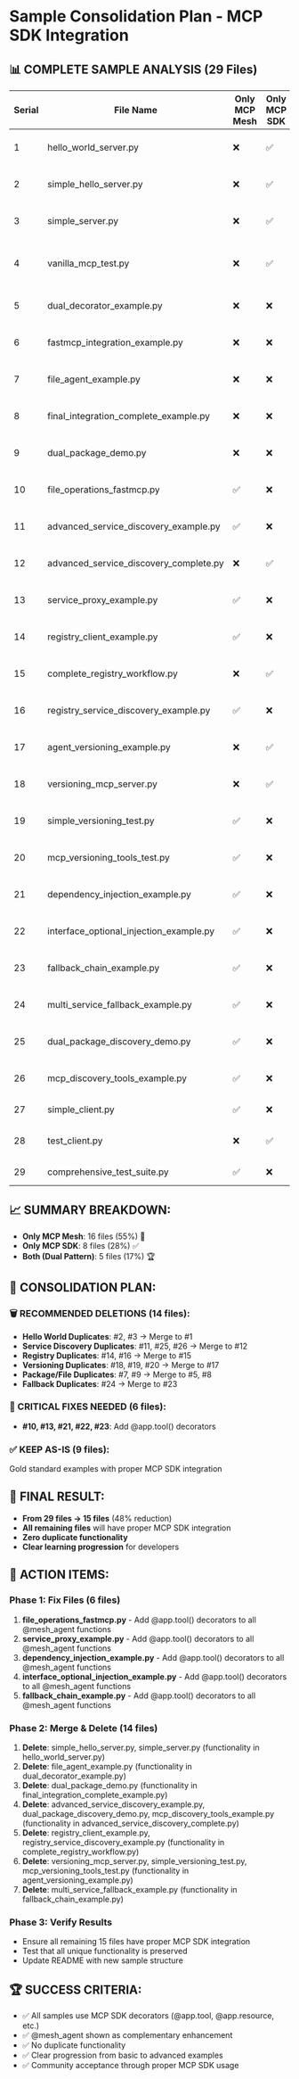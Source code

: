 # Sample Consolidation Plan - MCP SDK Integration

## 📊 **COMPLETE SAMPLE ANALYSIS (29 Files)**

| Serial | File Name                               | Only MCP Mesh | Only MCP SDK | Both | Remark                                   |
| ------ | --------------------------------------- | ------------- | ------------ | ---- | ---------------------------------------- |
| 1      | hello_world_server.py                   | ❌            | ✅           | ❌   | **KEEP** - Gold standard MCP SDK example |
| 2      | simple_hello_server.py                  | ❌            | ✅           | ❌   | **Can be merged to #1 and delete**       |
| 3      | simple_server.py                        | ❌            | ✅           | ❌   | **Can be merged to #1 and delete**       |
| 4      | vanilla_mcp_test.py                     | ❌            | ✅           | ❌   | **KEEP** - Important compatibility test  |
| 5      | dual_decorator_example.py               | ❌            | ❌           | ✅   | **KEEP** - Best practice showcase        |
| 6      | fastmcp_integration_example.py          | ❌            | ❌           | ✅   | **KEEP** - FastMCP integration           |
| 7      | file_agent_example.py                   | ❌            | ❌           | ✅   | **Can be merged to #5 and delete**       |
| 8      | final_integration_complete_example.py   | ❌            | ❌           | ✅   | **KEEP** - Comprehensive example         |
| 9      | dual_package_demo.py                    | ❌            | ❌           | ✅   | **Can be merged to #8 and delete**       |
| 10     | file_operations_fastmcp.py              | ✅            | ❌           | ❌   | **Can be fixed** - Add @app.tool()       |
| 11     | advanced_service_discovery_example.py   | ✅            | ❌           | ❌   | **Can be merged to #12 and delete**      |
| 12     | advanced_service_discovery_complete.py  | ❌            | ✅           | ❌   | **KEEP** - Has @app.tool() now           |
| 13     | service_proxy_example.py                | ✅            | ❌           | ❌   | **Can be fixed** - Add @app.tool()       |
| 14     | registry_client_example.py              | ✅            | ❌           | ❌   | **Can be merged to #15 and delete**      |
| 15     | complete_registry_workflow.py           | ❌            | ✅           | ❌   | **KEEP** - Has @app.tool() now           |
| 16     | registry_service_discovery_example.py   | ✅            | ❌           | ❌   | **Can be merged to #15 and delete**      |
| 17     | agent_versioning_example.py             | ❌            | ✅           | ❌   | **KEEP** - Has @app.tool() now           |
| 18     | versioning_mcp_server.py                | ❌            | ✅           | ❌   | **Can be merged to #17 and delete**      |
| 19     | simple_versioning_test.py               | ✅            | ❌           | ❌   | **Can be merged to #17 and delete**      |
| 20     | mcp_versioning_tools_test.py            | ✅            | ❌           | ❌   | **Can be merged to #17 and delete**      |
| 21     | dependency_injection_example.py         | ✅            | ❌           | ❌   | **Can be fixed** - Add @app.tool()       |
| 22     | interface_optional_injection_example.py | ✅            | ❌           | ❌   | **Can be fixed** - Add @app.tool()       |
| 23     | fallback_chain_example.py               | ✅            | ❌           | ❌   | **Can be fixed** - Add @app.tool()       |
| 24     | multi_service_fallback_example.py       | ✅            | ❌           | ❌   | **Can be merged to #23 and delete**      |
| 25     | dual_package_discovery_demo.py          | ✅            | ❌           | ❌   | **Can be merged to #12 and delete**      |
| 26     | mcp_discovery_tools_example.py          | ✅            | ❌           | ❌   | **Can be merged to #12 and delete**      |
| 27     | simple_client.py                        | ✅            | ❌           | ❌   | **No fix needed** - Client side          |
| 28     | test_client.py                          | ❌            | ✅           | ❌   | **KEEP** - Important client test         |
| 29     | comprehensive_test_suite.py             | ✅            | ❌           | ❌   | **No fix needed** - Test suite           |

## 📈 **SUMMARY BREAKDOWN:**

- **Only MCP Mesh**: 16 files (55%) 🚨
- **Only MCP SDK**: 8 files (28%) ✅
- **Both (Dual Pattern)**: 5 files (17%) 🏆

## 🎯 **CONSOLIDATION PLAN:**

### **🗑️ RECOMMENDED DELETIONS (14 files):**

- **Hello World Duplicates**: #2, #3 → Merge to #1
- **Service Discovery Duplicates**: #11, #25, #26 → Merge to #12
- **Registry Duplicates**: #14, #16 → Merge to #15
- **Versioning Duplicates**: #18, #19, #20 → Merge to #17
- **Package/File Duplicates**: #7, #9 → Merge to #5, #8
- **Fallback Duplicates**: #24 → Merge to #23

### **🔧 CRITICAL FIXES NEEDED (6 files):**

- **#10, #13, #21, #22, #23**: Add @app.tool() decorators

### **✅ KEEP AS-IS (9 files):**

Gold standard examples with proper MCP SDK integration

## 🚀 **FINAL RESULT:**

- **From 29 files → 15 files** (48% reduction)
- **All remaining files** will have proper MCP SDK integration
- **Zero duplicate functionality**
- **Clear learning progression** for developers

## 🎯 **ACTION ITEMS:**

### **Phase 1: Fix Files (6 files)**

1. **file_operations_fastmcp.py** - Add @app.tool() decorators to all @mesh_agent functions
2. **service_proxy_example.py** - Add @app.tool() decorators to all @mesh_agent functions
3. **dependency_injection_example.py** - Add @app.tool() decorators to all @mesh_agent functions
4. **interface_optional_injection_example.py** - Add @app.tool() decorators to all @mesh_agent functions
5. **fallback_chain_example.py** - Add @app.tool() decorators to all @mesh_agent functions

### **Phase 2: Merge & Delete (14 files)**

1. **Delete**: simple_hello_server.py, simple_server.py (functionality in hello_world_server.py)
2. **Delete**: file_agent_example.py (functionality in dual_decorator_example.py)
3. **Delete**: dual_package_demo.py (functionality in final_integration_complete_example.py)
4. **Delete**: advanced_service_discovery_example.py, dual_package_discovery_demo.py, mcp_discovery_tools_example.py (functionality in advanced_service_discovery_complete.py)
5. **Delete**: registry_client_example.py, registry_service_discovery_example.py (functionality in complete_registry_workflow.py)
6. **Delete**: versioning_mcp_server.py, simple_versioning_test.py, mcp_versioning_tools_test.py (functionality in agent_versioning_example.py)
7. **Delete**: multi_service_fallback_example.py (functionality in fallback_chain_example.py)

### **Phase 3: Verify Results**

- Ensure all remaining 15 files have proper MCP SDK integration
- Test that all unique functionality is preserved
- Update README with new sample structure

## 🏆 **SUCCESS CRITERIA:**

- ✅ All samples use MCP SDK decorators (@app.tool, @app.resource, etc.)
- ✅ @mesh_agent shown as complementary enhancement
- ✅ No duplicate functionality
- ✅ Clear progression from basic to advanced examples
- ✅ Community acceptance through proper MCP SDK usage
